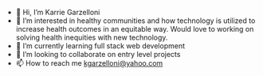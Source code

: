- 👋 Hi, I’m Karrie Garzelloni
- 👀 I’m interested in healthy communities and how technology is utilized to increase health outcomes in an equitable way. Would love to working on solving health inequities with new technology.
- 🌱 I’m currently learning full stack web development
- 💞️ I’m looking to collaborate on entry level projects
- 📫 How to reach me kgarzelloni@yahoo.com

<!---
kgarzelloni/kgarzelloni is a ✨ special ✨ repository because its `README.md` (this file) appears on your GitHub profile.
You can click the Preview link to take a look at your changes.
--->
